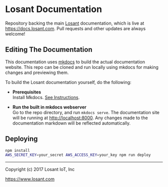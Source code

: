 # Losant Documentation

Repository backing the main [Losant](https://www.losant.com) documentation,
which is live at <https://docs.losant.com>.  Pull requests and other updates
are always welcome!

## Editing The Documentation

This documentation uses [mkdocs](http://www.mkdocs.org) to build
the actual documentation website.  This repo can be cloned and run locally
using mkdocs for making changes and previewing them.

To build the Losant documentation yourself, do the following:

*   **Prerequisites**  
Install Mkdocs. [See Instructions](http://www.mkdocs.org/#installation).

*   **Run the built in mkdocs webserver**  
Go to the repo directory, and run `mkdocs serve`. The documentation site
will be running at <http://localhost:8000>.  Any changes made to the documentation
markdown will be reflected automatically.

## Deploying

```bash
npm install
AWS_SECRET_KEY=your_secret AWS_ACCESS_KEY=your_key npm run deploy
```

*****

Copyright (c) 2017 Losant IoT, Inc

<https://www.losant.com>
